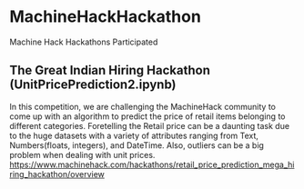 # MachineHackHackathon
Machine Hack Hackathons Participated


## The Great Indian Hiring Hackathon (UnitPricePrediction2.ipynb)
In this competition, we are challenging the MachineHack community to come up with an algorithm to predict the price of retail items belonging to different categories. Foretelling the Retail price can be a daunting task due to the huge datasets with a variety of attributes ranging from Text, Numbers(floats, integers), and DateTime. Also, outliers can be a big problem when dealing with unit prices.
https://www.machinehack.com/hackathons/retail_price_prediction_mega_hiring_hackathon/overview
